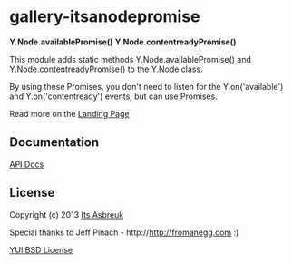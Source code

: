 gallery-itsanodepromise
========


<b>Y.Node.availablePromise()</b>
<b>Y.Node.contentreadyPromise()</b>


This module adds static methods Y.Node.availablePromise() and Y.Node.contentreadyPromise() to the Y.Node class.

By using these Promises, you don't need to listen for the Y.on('available') and Y.on('contentready') events, but can use Promises.



Read more on the [Landing Page](http://projects.itsasbreuk.nl/examples/itsawidgetrenderpromise/index.html)

Documentation
--------------
[API Docs](http://projects.itsasbreuk.nl/apidocs/classes/Y.Widget.html)


License
-------

Copyright (c) 2013 [Its Asbreuk](http://http://itsasbreuk.nl)

Special thanks to Jeff Pinach - http://http://fromanegg.com :)

[YUI BSD License](http://developer.yahoo.com/yui/license.html)
